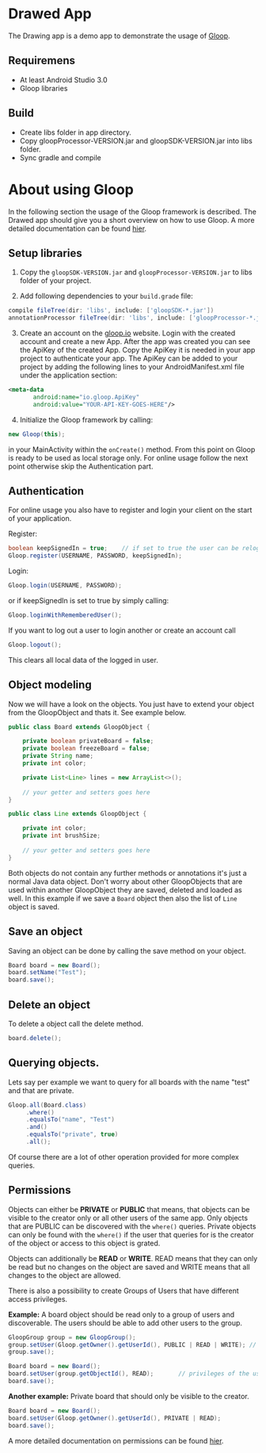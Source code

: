 # Drawed App
The Drawing app is a demo app to demonstrate the usage of [Gloop](gloop.io). 

## Requiremens
- At least Android Studio 3.0
- Gloop libraries

## Build
- Create libs folder in app directory. 
- Copy gloopProcessor-VERSION.jar and gloopSDK-VERSION.jar into libs folder.
- Sync gradle and compile

# About using Gloop
In the following section the usage of the Gloop framework is described. 
The Drawed app should give you a short overview on how to use Gloop. 
A more detailed documentation can be found [hier](http://gloopio.github.io/Documentation/). 


## Setup libraries 

1) Copy the `gloopSDK-VERSION.jar` and `gloopProcessor-VERSION.jar` to libs folder of your project.

2) Add following dependencies to your `build.grade` file:

```groovy
compile fileTree(dir: 'libs', include: ['gloopSDK-*.jar'])
annotationProcessor fileTree(dir: 'libs', include: ['gloopProcessor-*.jar'])
```

3) Create an account on the [gloop.io](gloop.io) website. Login with the created account and create a new App. After the app was created you can see the ApiKey of the created App. Copy the ApiKey it is needed in your app project to authenticate your app.
The ApiKey can be added to your project by adding the following lines to your AndroidManifest.xml file under the application section:

```xml
<meta-data
       android:name="io.gloop.ApiKey"
       android:value="YOUR-API-KEY-GOES-HERE"/>
```
4) Initialize the Gloop framework by calling:

```java
new Gloop(this);
```
in your MainActivity within the `onCreate()` method. From this point on Gloop is ready to be used as local storage only. For online usage follow the next point otherwise skip the Authentication part.

## Authentication
For online usage you also have to register and login your client on the start of your application.

Register:

```java
boolean keepSignedIn = true;	// if set to true the user can be reloged in with the Gloop.loginWithRememberedUser() method
Gloop.register(USERNAME, PASSWORD, keepSignedIn);
```

Login:

```java
Gloop.login(USERNAME, PASSWORD);
```
or if keepSignedIn is set to true by simply calling:

```java
Gloop.loginWithRememberedUser();
```

If you want to log out a user to login another or create an account call 

```java
Gloop.logout();
```
This clears all local data of the logged in user.

## Object modeling
Now we will have a look on the objects. You just have to extend your object from the GloopObject and thats it. See example below.

```java
public class Board extends GloopObject {

    private boolean privateBoard = false;
    private boolean freezeBoard = false;
    private String name;
    private int color;

    private List<Line> lines = new ArrayList<>();
    
    // your getter and setters goes here
}
```

```java
public class Line extends GloopObject {

    private int color;
    private int brushSize;
    
    // your getter and setters goes here
}
```

Both objects do not contain any further methods or annotations it's just a normal Java data object.
Don't worry about other GloopObjects that are used within another GloopObject they are saved, deleted and loaded as well. In this example if we save a `Board` object then also the list of `Line` object is saved.

## Save an object
Saving an object can be done by calling the save method on your object. 

```java
Board board = new Board();
board.setName("Test");		
board.save();
```

## Delete an object
To delete a object call the delete method.

```java
board.delete();
```

## Querying objects. 
Lets say per example we want to query for all boards with the name "test" and that are private.

```java
Gloop.all(Board.class)
     .where()
	 .equalsTo("name", "Test")
	 .and()
	 .equalsTo("private", true)
	 .all();
```

Of course there are a lot of other operation provided for more complex queries. 

## Permissions 

Objects can either be **PRIVATE** or **PUBLIC** that means, that objects can be visible to the creator only or all other users of the same app. Only objects that are PUBLIC can be discovered with the `where()` queries. Private objects can only be found with the `where()` if the user that queries for is the creator of the object or access to this object is grated.

Objects can additionally be **READ** or **WRITE**. READ means that they can only be read but no changes on the object are saved and WRITE means that all changes to the object are allowed.

There is also a possibility to create Groups of Users that have different access privileges.

**Example:** A board object should be read only to a group of users and discoverable. The users should be able to add other users to the group.

```java
GloopGroup group = new GloopGroup();
group.setUser(Gloop.getOwner().getUserId(), PUBLIC | READ | WRITE);	// privileges of the users to change the group object.
group.save();

Board board = new Board();
board.setUser(group.getObjectId(), READ); 		// privileges of the users to change the board object
board.save();
```

**Another example:** Private board that should only be visible to the creator.

```java
Board board = new Board();
board.setUser(Gloop.getOwner().getUserId(), PRIVATE | READ);
board.save();
```

A more detailed documentation on permissions can be found [hier](http://gloopio.github.io/Documentation/). 



